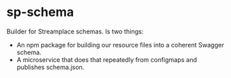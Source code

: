 
sp-schema
=========

Builder for Streamplace schemas. Is two things:

* An npm package for building our resource files into a coherent Swagger schema.
* A microservice that does that repeatedly from configmaps and publishes schema.json.
